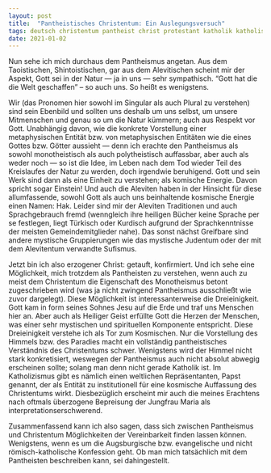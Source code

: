 ```yaml
---
layout: post
title:  "Pantheistisches Christentum: Ein Auslegungsversuch"
tags: deutsch christentum pantheist christ protestant katholik katholisch protestantisch evangelisch pantheismus alevitentum mystik mystisch kosmisch kosmik religion
date: 2021-01-02
---
```


Nun sehe ich mich durchaus dem Pantheismus angetan. Aus dem Taoistischen, Shintoistischen, gar aus dem Alevitischen scheint mir der Aspekt, Gott sei in der Natur — ja in uns — sehr sympathisch. “Gott hat die die Welt geschaffen” – so auch uns. So heißt es wenigstens. 

Wir (das Pronomen hier sowohl im Singular als auch Plural zu verstehen) sind sein Ebenbild und sollten uns deshalb um uns selbst, um unsere Mitmenschen und genau so um die Natur kümmern; auch aus Respekt vor Gott.
Unabhängig davon, wie die konkrete Vorstellung einer metaphysischen Entität bzw. von metaphysischen Entitäten wie die eines Gottes bzw. Götter aussieht — denn ich erachte den Pantheismus als sowohl monotheistisch als auch polytheistisch auffassbar, aber auch als weder noch — so ist die Idee, im Leben nach dem Tod wieder Teil des Kreislaufes der Natur zu werden, doch irgendwie beruhigend. Gott und sein Werk sind dann als eine Einheit zu verstehen; als komische Energie. Davon spricht sogar Einstein! Und auch die Aleviten haben in der Hinsicht für diese allumfassende, sowohl Gott als auch uns beinhaltende kosmische Energie einen Namen: Hak.
Leider sind mir der Aleviten Traditionen und auch Sprachgebrauch fremd (wenngleich ihre heiligen Bücher keine Sprache per se festlegen, liegt Türkisch oder Kurdisch aufgrund der Sprachkenntnisse der meisten Gemeindemitglieder nahe). Das sonst nächst Greifbare sind andere mystische Gruppierungen wie das mystische Judentum oder der mit dem Alevitentum verwandte Sufismus.

Jetzt bin ich also erzogener Christ: getauft, konfirmiert. Und ich sehe eine Möglichkeit, mich trotzdem als Pantheisten zu verstehen, wenn auch zu meist dem Christentum die Eigenschaft des Monotheismus betont zugeschrieben wird (was ja nicht zwingend Pantheismus ausschließt wie zuvor dargelegt).
Diese Möglichkeit ist interessanterweise die Dreieinigkeit. Gott kam in form seines Sohnes Jesu auf die Erde und traf uns Menschen hier an. Aber auch als Heiliger Geist erfüllte Gott die Herzen der Menschen, was einer sehr mystischen und spirituellen Komponente entspricht.  Diese Dreieinigkeit verstehe ich als Tor zum Kosmischen. Nur die Vorstellung des Himmels bzw. des Paradies macht ein vollständig pantheistisches Verständnis des Christentums schwer. Wenigstens wird der Himmel nicht stark konkretisiert, weswegen der Pantheismus auch nicht absolut abwegig erscheinen sollte; solang man denn nicht gerade Katholik ist. Im Katholizismus gibt es nämlich einen weltlichen Repräsentanten, Papst genannt, der als Entität zu institutionell für eine kosmische Auffassung des Christentums wirkt. Diesbezüglich erscheint mir auch die meines Erachtens nach oftmals überzogene Bepreisung der Jungfrau Maria als interpretationserschwerend.

Zusammenfassend kann ich also sagen, dass sich zwischen Pantheismus und Christentum Möglichkeiten der Vereinbarkeit finden lassen können. Wenigstens, wenn es um die Augsburgische bzw. evangelische und nicht römisch-katholische Konfession geht. Ob man mich tatsächlich mit dem Pantheisten beschreiben kann, sei dahingestellt.